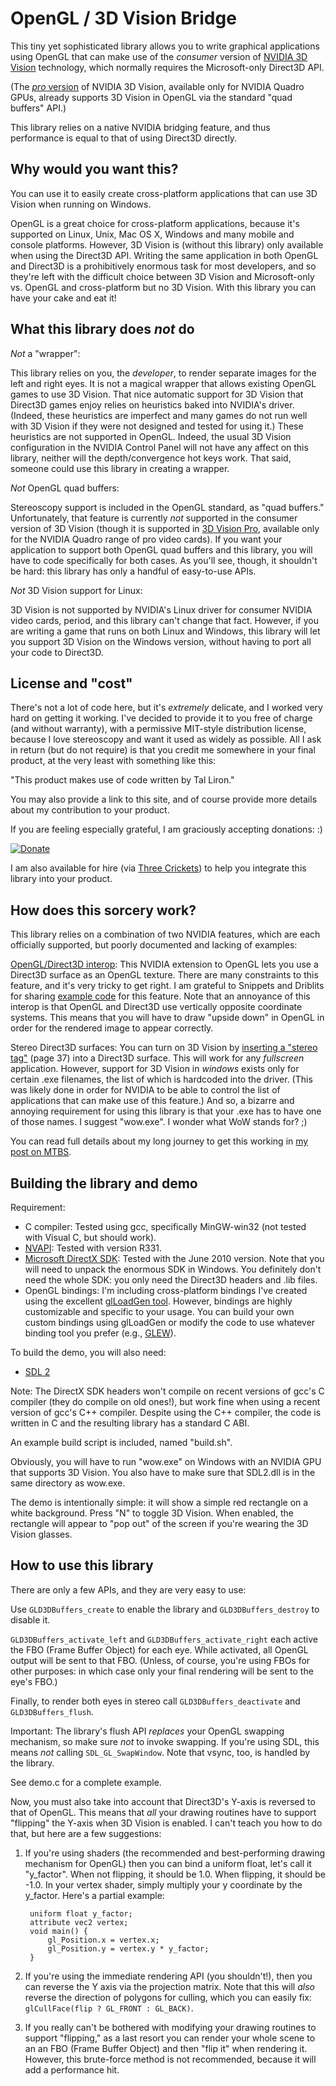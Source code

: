 OpenGL / 3D Vision Bridge
=========================

This tiny yet sophisticated library allows you to write graphical applications using OpenGL that can make
use of the *consumer* version of [NVIDIA 3D Vision](http://www.nvidia.com/object/3d-vision-main.html) technology, which normally requires the Microsoft-only
Direct3D API.

(The [*pro* version](http://www.nvidia.com/object/quadro_stereo_technology.html) of NVIDIA 3D Vision, available only for
NVIDIA Quadro GPUs, already supports 3D Vision in OpenGL via the standard "quad buffers" API.)

This library relies on a native NVIDIA bridging feature, and thus performance is equal to that of using Direct3D
directly.

Why would you want this?
------------------------

You can use it to easily create cross-platform applications that can use 3D Vision when running on Windows.

OpenGL is a great choice for cross-platform applications, because it's supported on Linux, Unix, Mac OS X, Windows
and many mobile and console platforms. However, 3D Vision is (without this library) only available when
using the Direct3D API. Writing the same application in both OpenGL and Direct3D
is a prohibitively enormous task for most developers, and so they're left with the difficult choice between
3D Vision and Microsoft-only vs. OpenGL and cross-platform but no 3D Vision. With this library you can have your
cake and eat it!

What this library does *not* do
-------------------------------

*Not* a "wrapper":

This library relies on you, the *developer*, to render separate images for the left and right eyes. It is not
a magical wrapper that allows existing OpenGL games to use 3D Vision. That nice automatic support for 3D Vision
that Direct3D games enjoy relies on heuristics baked into NVIDIA's driver. (Indeed, these heuristics
are imperfect and many games do not run well with 3D Vision if they were not designed and tested for using it.)
These heuristics are not supported in OpenGL. Indeed, the usual 3D Vision configuration in the NVIDIA
Control Panel will not have any affect on this library, neither will the depth/convergence hot keys work.
That said, someone could use this library in creating a wrapper.

*Not* OpenGL quad buffers:

Stereoscopy support is included in the OpenGL standard, as "quad buffers." Unfortunately, that feature is
currently *not* supported in the consumer version of 3D Vision (though it is supported in [3D Vision Pro](http://www.nvidia.com/object/quadro_stereo_technology.html),
available only for the NVIDIA Quadro range of pro video cards). If you want your application to support both
OpenGL quad buffers and this library, you will have to code specifically for both cases. As you'll see, though,
it shouldn't be hard: this library has only a handful of easy-to-use APIs.

*Not* 3D Vision support for Linux:

3D Vision is not supported by NVIDIA's Linux driver for consumer NVIDIA video cards, period, and this library can't change that
fact. However, if you are writing a game that runs on both Linux and Windows, this library will let you support
3D Vision on the Windows version, without having to port all your code to Direct3D.

License and "cost"
------------------

There's not a lot of code here, but it's *extremely* delicate, and I worked very hard on getting it working.
I've decided to provide it to you free of charge (and without warranty), with a permissive MIT-style distribution
license, because I love stereoscopy and want it used as widely as possible. All I ask in return (but do not require)
is that you credit me somewhere in your final product, at the very least with something like this:

"This product makes use of code written by Tal Liron."

You may also provide a link to this site, and of course provide more details about my contribution to your
product. 

If you are feeling especially grateful, I am graciously accepting donations: :)

[![Donate](https://www.paypalobjects.com/en_US/i/btn/btn_donate_LG.gif)](https://www.paypal.com/cgi-bin/webscr?cmd=_s-xclick&hosted_button_id=NQXC28JYKUKH2)

I am also available for hire (via [Three Crickets](http://threecrickets.com/)) to help you integrate this library into your product. 

How does this sorcery work?
---------------------------

This library relies on a combination of two NVIDIA features, which are each officially supported, but
poorly documented and lacking of examples:

[OpenGL/Direct3D interop](http://developer.download.nvidia.com/opengl/specs/WGL_NV_DX_interop.txt):
This NVIDIA extension to OpenGL lets you use a Direct3D surface as an OpenGL texture. There are many constraints
to this feature, and it's very tricky to get right. I am grateful to Snippets and Driblits for sharing [example code](https://sites.google.com/site/snippetsanddriblits/OpenglDxInterop)
for this feature. Note that an annoyance of this interop is that OpenGL and Direct3D use vertically opposite
coordinate systems. This means that you will have to draw "upside down" in OpenGL in order for the rendered image
to appear correctly. 

Stereo Direct3D surfaces: You can turn on 3D Vision by [inserting a "stereo tag"](http://developer.download.nvidia.com/presentations/2009/GDC/GDC09-3DVision-The_In_and_Out.pdf) (page 37)
into a Direct3D surface. This will work for any *fullscreen* application. However, support for 3D Vision in *windows*
exists only for certain .exe filenames, the list of which is hardcoded into the driver.
(This was likely done in order for NVIDIA to be able to control the list of
applications that can make use of this feature.) And so, a bizarre and annoying requirement for using this
library is that your .exe has to have one of those names. I suggest "wow.exe". I wonder what WoW stands for? ;)

You can read full details about my long journey to get this working in [my post on MTBS](http://www.mtbs3d.com/phpbb/viewtopic.php?f=105&t=16310&p=97553).

Building the library and demo
-----------------------------

Requirement:

* C compiler: Tested using gcc, specifically MinGW-win32 (not tested with Visual C, but
should work).
* [NVAPI](https://developer.nvidia.com/nvapi): Tested with version R331.
* [Microsoft DirectX SDK](http://www.microsoft.com/en-us/download/details.aspx?id=6812): Tested with the June
2010 version. Note that you will need to unpack the enormous SDK in Windows. You definitely don't need the whole
SDK: you only need the Direct3D headers and .lib files.
* OpenGL bindings: I'm including cross-platform bindings I've created using the excellent [glLoadGen tool](https://bitbucket.org/alfonse/glloadgen/wiki/Home).
However, bindings are highly customizable and specific to your usage. You can build your own custom bindings using glLoadGen
or modify the code to use whatever binding tool you prefer (e.g., [GLEW](http://glew.sourceforge.net/)).

To build the demo, you will also need:

* [SDL 2](http://www.libsdl.org/)

Note: The DirectX SDK headers won't compile on recent versions of gcc's C compiler (they do compile on old
ones!), but work fine when using a recent version of gcc's C++ compiler. Despite using the C++ compiler, the
code is written in C and the resulting library has a standard C ABI.

An example build script is included, named "build.sh".

Obviously, you will have to run "wow.exe" on Windows with an NVIDIA GPU that supports 3D Vision. You also have to
make sure that SDL2.dll is in the same directory as wow.exe.

The demo is intentionally simple: it will show a simple red rectangle on a white background. Press "N" to toggle
3D Vision. When enabled, the rectangle will appear to "pop out" of the screen if you're wearing the 3D Vision
glasses.

How to use this library
-----------------------

There are only a few APIs, and they are very easy to use:

Use `GLD3DBuffers_create` to enable the library and `GLD3DBuffers_destroy` to disable it.

`GLD3DBuffers_activate_left` and `GLD3DBuffers_activate_right` each active the FBO (Frame Buffer Object) for
each eye. While activated, all OpenGL output will be sent to that FBO. (Unless, of course, you're using
FBOs for other purposes: in which case only your final rendering will be sent to the eye's FBO.)

Finally, to render both eyes in stereo call `GLD3DBuffers_deactivate` and `GLD3DBuffers_flush`.  

Important: The library's flush API *replaces* your OpenGL swapping mechanism, so make sure *not* to invoke
swapping. If you're using SDL, this means *not* calling `SDL_GL_SwapWindow`. Note that vsync, too, is handled
by the library.

See demo.c for a complete example.

Now, you must also take into account that Direct3D's Y-axis is reversed to that of OpenGL. This means that
*all* your drawing routines have to support "flipping" the Y-axis when 3D Vision is enabled. I can't teach you
how to do that, but here are a few suggestions:

1. If you're using shaders (the recommended and best-performing drawing mechanism for OpenGL) then you can
bind a uniform float, let's call it "y\_factor". When not flipping, it should be 1.0. When flipping, it should
be -1.0. In your vertex shader, simply multiply your y coordinate by the y_factor. Here's a partial example:

		uniform float y_factor;
		attribute vec2 vertex;
		void main() {
			gl_Position.x = vertex.x;
			gl_Position.y = vertex.y * y_factor;
		}

2. If you're using the immediate rendering API (you shouldn't!), then you can reverse the Y axis via the
projection matrix. Note that this will *also* reverse the direction of polygons for culling, which
you can easily fix: `glCullFace(flip ? GL_FRONT : GL_BACK)`.

3. If you really can't be bothered with modifying your drawing routines to support "flipping," as a last
resort you can render your whole scene to an an FBO (Frame Buffer Object) and then "flip it" when rendering
it. However, this brute-force method is not recommended, because it will add a performance hit.
